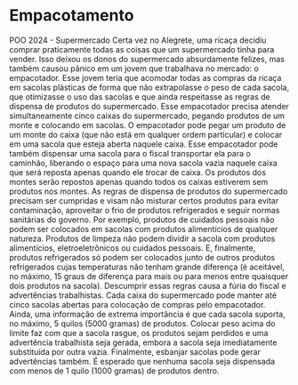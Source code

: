 # Empacotamento
POO 2024 -  Supermercado
Certa vez no Alegrete, uma ricaça decidiu comprar praticamente todas as coisas que um
supermercado tinha para vender. Isso deixou os donos do supermercado absurdamente
felizes, mas também causou pânico em um jovem que trabalhava no mercado: o
empacotador. Esse jovem teria que acomodar todas as compras da ricaça em sacolas
plásticas de forma que não extrapolasse o peso de cada sacola, que otimizasse o uso das
sacolas e que ainda respeitasse as regras de dispensa de produtos do supermercado.
Esse empacotador precisa atender simultaneamente cinco caixas do supermercado, pegando
produtos de um monte e colocando em sacolas. O empacotador pode pegar um produto de
um monte do caixa (que não está em qualquer ordem particular) e colocar em uma sacola
que esteja aberta naquele caixa. Esse empacotador pode também dispensar uma sacola para
o fiscal transportar ela para o caminhão, liberando o espaço para uma nova sacola vazia
naquele caixa que será reposta apenas quando ele trocar de caixa. Os produtos dos montes
serão repostos apenas quando todos os caixas estiverem sem produtos nos montes.
As regras de dispensa de produtos do supermercado precisam ser cumpridas e visam não
misturar certos produtos para evitar contaminação, aproveitar o frio de produtos refrigerados
e seguir normas sanitárias do governo. Por exemplo, produtos de cuidados pessoais não
podem ser colocados em sacolas com produtos alimentícios de qualquer natureza. Produtos
de limpeza não podem dividir a sacola com produtos alimentícios, eletroeletrônicos ou
cuidados pessoais. E, finalmente, produtos refrigerados só podem ser colocados junto de
outros produtos refrigerados cujas temperaturas não tenham grande diferença (é aceitável,
no máximo, 15 graus de diferença para mais ou para menos entre quaisquer dois produtos na
sacola). Descumprir essas regras causa a fúria do fiscal e advertências trabalhistas.
Cada caixa do supermercado pode manter até cinco sacolas abertas para colocação de
compras pelo empacotador. Ainda, uma informação de extrema importância é que cada
sacola suporta, no máximo, 5 quilos (5000 gramas) de produtos. Colocar peso acima do
limite faz com que a sacola rasgue, os produtos sejam perdidos e uma advertência trabalhista
seja gerada, embora a sacola seja imediatamente substituída por outra vazia.
Finalmente, esbanjar sacolas pode gerar advertências também. É esperado que nenhuma
sacola seja dispensada com menos de 1 quilo (1000 gramas) de produtos dentro.
